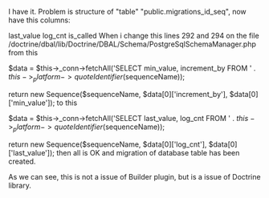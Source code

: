 I have it. Problem is structure of "table" "public.migrations_id_seq", now have this columns:

last_value
log_cnt
is_called
When i change this lines 292 and 294 on the file /doctrine/dbal/lib/Doctrine/DBAL/Schema/PostgreSqlSchemaManager.php from this

$data = $this->_conn->fetchAll('SELECT min_value, increment_by FROM ' . $this->_platform->quoteIdentifier($sequenceName));

return new Sequence($sequenceName, $data[0]['increment_by'], $data[0]['min_value']);
to this

$data = $this->_conn->fetchAll('SELECT last_value, log_cnt FROM ' . $this->_platform->quoteIdentifier($sequenceName));

return new Sequence($sequenceName, $data[0]['log_cnt'], $data[0]['last_value']);
then all is OK and migration of database table has been created.

As we can see, this is not a issue of Builder plugin, but is a issue of Doctrine library.
